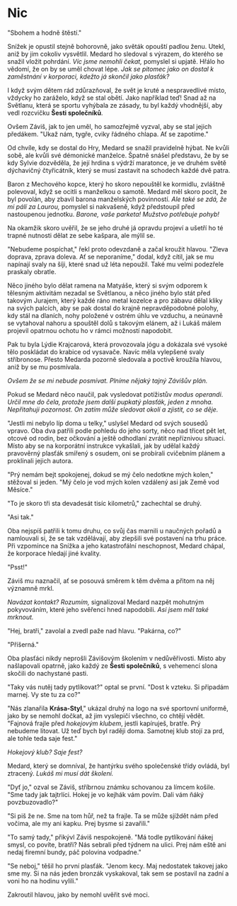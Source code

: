 # Nic

"Sbohem a hodně štěstí."

Snížek je opustil stejně bohorovně, jako světák opouští padlou ženu. Utekl, aniž by jim cokoliv vysvětlil. Medard ho sledoval s výrazem, do kterého se snažil vložit pohrdání. *Víc jsme nemohli čekat,* pomyslel si upjatě. Hřálo ho vědomí, že on by se uměl chovat lépe. *Jak se pitomec jako on dostal k zaměstnání v korporaci, kdežto já skončil jako plasťák?*

I když svým dětem rád zdůrazňoval, že svět je kruté a nespravedlivé místo, vždycky ho zaráželo, když se stal obětí. Jako například teď! Snad až na Světlanu, která se sportu vyhýbala ze zásady, tu byl každý vhodnější, aby vedl rozcvičku **Šesti společníků**.

Ovšem Záviš, jak to jen uměl, ho samozřejmě vyzval, aby se stal jejich předákem. "Ukaž nám, tygře, cviky řádného chlapa. Ať se zapotíme."

Od chvíle, kdy se dostal do Hry, Medard se snažil pravidelně hýbat. Ne kvůli sobě, ale kvůli své démonické manželce. Špatně snášel představu, že by se kdy Sylvie dozvěděla, že její hrdina s výdrží maratonce, je ve druhém světě dýchavičný čtyřicátník, který se musí zastavit na schodech každé dvě patra.

Baron z Mechového kopce, který ho skoro nepouštěl ke kormidlu, zvláštně polevoval, když se ocitli s manželkou o samotě. Medard měl skoro pocit, že byl povolán, aby zbavil barona manželských povinností. *Ale také se zdá, že mi pálí za Laurou,* pomyslel si nakvašeně, když předstoupil před nastoupenou jednotku. *Barone, vaše parketa! Mužstvo potřebuje pohyb!*

Na okamžik skoro uvěřil, že se jeho druhé já opravdu projeví a ušetří ho té trapné nutnosti dělat ze sebe kašpara, ale mýlil se.

"Nebudeme pospíchat," řekl proto odevzdaně a začal kroužit hlavou. "Zleva doprava, zprava doleva. Ať se neporaníme," dodal, když cítil, jak se mu napínají svaly na šíji, které snad už léta nepoužil. Také mu velmi podezřele praskaly obratle.

Něco jiného bylo dělat ramena na Matyáše, který si svým odporem k tělesným aktivitám nezadal se Světlanou, a něco jiného bylo stát před takovým Jurajem, který každé ráno metal kozelce a pro zábavu dělal kliky na svých palcích, aby se pak dostal do krajně nepravděpodobné polohy, kdy stál na dlaních, nohy položené v ostrém úhlu ve vzduchu, a neúnavně se vytahoval nahoru a spouštěl dolů s takovým elánem, až i Lukáš málem projevil opatrnou ochotu ho v rámci možností napodobit.

Pak tu byla Lýdie Krajcarová, která provozovala jógu a dokázala své vysoké tělo poskládat do krabice od vysavače. Navíc měla vylepšené svaly stříbronose. Přesto Medarda pozorně sledovala a poctivě kroužila hlavou, aniž by se mu posmívala.

*Ovšem že se mi nebude posmívat. Plníme nějaký tajný Závišův plán.*

Pokud se Medard něco naučil, pak vysledovat potížistův *modus operandi*. *Určil mne do čela, protože jsem další pupkatý plasťák, jeden z mnoha. Nepřitahuji pozornost. On zatím může sledovat okolí a zjistit, co se děje.*

"Jestli mi nebylo líp doma u telky," uslyšel Medard od svých sousedů vpravo. Oba dva patřili podle pohledu do jeho sorty, něco nad třicet pět let, otcové od rodin, bez očkování a ještě odhodlaní zvrátit nepříznivou situaci. Místo aby se na korporátní instrukce vykašlali, jak by udělal každý pravověrný plasťák smířený s osudem, oni se probírali cvičebním plánem a proklínali jejich autora.

"Prý nemám bejt spokojenej, dokud se mý čelo nedotkne mých kolen," stěžoval si jeden. "Mý čelo je vod mých kolen vzdálený asi jak Země vod Měsíce."

"To je skoro tři sta devadesát tisíc kilometrů," zachechtal se druhý.

"Asi tak."

Oba nejspíš patřili k tomu druhu, co svůj čas marnili u naučných pořadů a namlouvali si, že se tak vzdělávají, aby zlepšili své postavení na trhu práce. Při vzpomínce na Snížka a jeho katastrofální neschopnost, Medard chápal, že korporace hledají jiné kvality.

"Psst!"

Záviš mu naznačil, ať se posouvá směrem k těm dvěma a přitom na něj významně mrkl.

*Navázat kontakt? Rozumím,* signalizoval Medard nazpět mohutným pokyvováním, které jeho svěřenci hned napodobili. *Asi jsem měl také mrknout.*

"Hej, bratři," zavolal a zvedl paže nad hlavu. "Pakárna, co?"

"Příšerná."

Oba plasťáci nikdy neprošli Závišovým školením v nedůvěřivosti. Místo aby našlapovali opatrně, jako každý ze **Šesti společníků**, s vehemencí slona skočili do nachystané pasti.

"Taky vás nutěj tady pytlíkovat?" optal se první. "Dost k vzteku. Si připadám marnej. Vy ste tu za co?"

"Nás zlanařila **Krása-Styl**," ukázal druhý na logo na své sportovní uniformě, jako by se nemohl dočkat, až jim vyslepičí všechno, co chtějí vědět.  "Fajnová frajle před *hokejovým klubem*, jestli kapíruješ, bratře. Prý nebudeme litovat. Už teď bych byl raději doma. Samotnej klub stojí za prd, ale tohle teda saje fest."

*Hokejový klub? Saje fest?*

Medard, který se domníval, že hantýrku svého společenské třídy ovládá, byl ztracený. *Lukáš mi musí dát školení.*

"Dyť jo," ozval se Záviš, stříbrnou známku schovanou za límcem košile. "Sme tady jak tajtrlíci. Hokej je vo kejhák vám povím. Dali vám ňáký povzbuzovadlo?"

"Si piš že ne. Sme na tom hůř, než ta frajle. Ta se může sjíždět nám před vočima, ale my ani kapku. Prej bysme si zavařili."

"To samý tady," přikývl Záviš nespokojeně. "Má todle pytlíkování ňákej smysl, co povíte, bratři? Nás sebrali před týdnem na ulici. Prej nám eště ani nedaj firemní bundy, páč polovina vodpadne."

"Se neboj," těšil ho první plasťák. "Jenom kecy. Maj nedostatek takovej jako sme my. Si na nás jeden bronzák vyskakoval, tak sem se postavil na zadní a voni ho na hodinu vylili."

Zakroutil hlavou, jako by nemohl uvěřit své moci.




